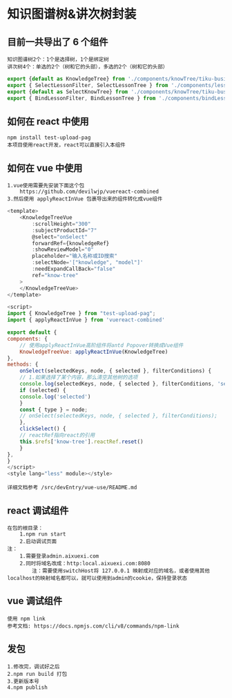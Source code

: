 # 知识图谱树&讲次树封装

## 目前一共导出了 6 个组件

    知识图谱树2个：1个是选择树，1个是绑定树
    讲次树4个：单选的2个（树和它的头部），多选的2个（树和它的头部）

```ts
export {default as KnowledgeTree} from './components/knowTree/tiku-business/tree/data-knowledge-graph-tree.jsx';
export { SelectLessonFilter, SelectLessonTree } from './components/lessonTree/index.jsx';
export {default as SelectKnowTree} from './components/knowTree/tiku-business/tree/data-knowledge-graph-tree-select.jsx';
export { BindLessonFilter, BindLessonTree } from './components/bindLessonTree/index.jsx';
```

## 如何在 react 中使用

    npm install test-upload-pag
    本项目使用react开发，react可以直接引入本组件

## 如何在 vue 中使用

    1.vue使用需要先安装下面这个包
        https://github.com/devilwjp/vuereact-combined
    3.然后使用 applyReactInVue 包裹导出来的组件转化成vue组件

```js
<template>
    <KnowledgeTreeVue
        :scrollHeight="300"
        :subjectProductId="7"
        @select="onSelect"
        forwardRef={knowledgeRef}
        :showReviewModel="0"
        placeholder="输入名称或ID搜索"
        :selectNode='["knowledge", "model"]'
        :needExpandCallBack="false"
        ref="know-tree"
    >
    </KnowledgeTreeVue>
</template>

<script>
import { KnowledgeTree } from "test-upload-pag";
import { applyReactInVue } from 'vuereact-combined'

export default {
components: {
    // 使用applyReactInVue高阶组件将antd Popover转换成Vue组件
    KnowledgeTreeVue: applyReactInVue(KnowledgeTree)
},
methods: {
    onSelect(selectedKeys, node, { selected }, filterConditions) {
    // 1.如果选择了某个内容，那么清空其他树的选项
    console.log(selectedKeys, node, { selected }, filterConditions, 'selectedKeys, node, { selected }, filterConditions --- vue');
    if (selected) {
    console.log('selected')
    }
    const { type } = node;
    // onSelect(selectedKeys, node, { selected }, filterConditions);
    },
    clickSelect() {
    // reactRef指向react的引用
    this.$refs['know-tree'].reactRef.reset()
    }
},
}
</script>
<style lang="less" module></style>
```

    详细文档参考 /src/devEntry/vue-use/README.md

## react 调试组件

    在包的根目录：
        1.npm run start
        2.启动调试页面
    注：
        1.需要登录admin.aixuexi.com
        2.同时将域名改成：http:local.aixuexi.com:8080
            注：需要使用switchHost将 127.0.0.1 映射成对应的域名，或者使用其他localhost的映射域名都可以，就可以使用到admin的cookie，保持登录状态

## vue 调试组件

    使用 npm link
    参考文档: https://docs.npmjs.com/cli/v8/commands/npm-link

## 发包

    1.修改完，调试好之后
    2.npm run build 打包
    3.更新版本号
    4.npm publish
